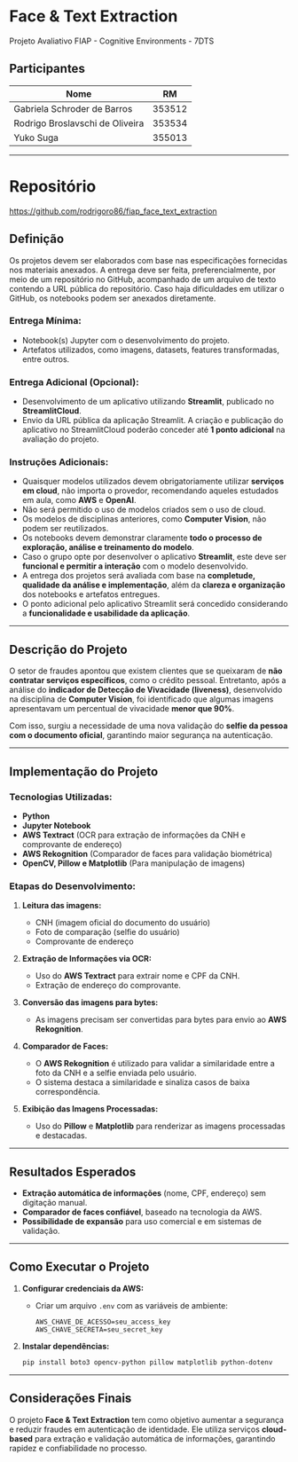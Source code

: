 # Face & Text Extraction
Projeto Avaliativo FIAP - Cognitive Environments - 7DTS

## Participantes

| Nome                                 | RM     |
|--------------------------------------|--------|
| Gabriela Schroder de Barros         | 353512 |
| Rodrigo Broslavschi de Oliveira      | 353534 |
| Yuko Suga                            | 355013 |

---
# Repositório
https://github.com/rodrigoro86/fiap_face_text_extraction

## Definição

Os projetos devem ser elaborados com base nas especificações fornecidas nos materiais anexados.
A entrega deve ser feita, preferencialmente, por meio de um repositório no GitHub, acompanhado de um arquivo de texto contendo a URL pública do repositório. Caso haja dificuldades em utilizar o GitHub, os notebooks podem ser anexados diretamente.

### Entrega Mínima:
- Notebook(s) Jupyter com o desenvolvimento do projeto.
- Artefatos utilizados, como imagens, datasets, features transformadas, entre outros.

### Entrega Adicional (Opcional):
- Desenvolvimento de um aplicativo utilizando **Streamlit**, publicado no **StreamlitCloud**.
- Envio da URL pública da aplicação Streamlit. A criação e publicação do aplicativo no StreamlitCloud poderão conceder até **1 ponto adicional** na avaliação do projeto.

### Instruções Adicionais:
- Quaisquer modelos utilizados devem obrigatoriamente utilizar **serviços em cloud**, não importa o provedor, recomendando aqueles estudados em aula, como **AWS** e **OpenAI**.
- Não será permitido o uso de modelos criados sem o uso de cloud.
- Os modelos de disciplinas anteriores, como **Computer Vision**, não podem ser reutilizados.
- Os notebooks devem demonstrar claramente **todo o processo de exploração, análise e treinamento do modelo**.
- Caso o grupo opte por desenvolver o aplicativo **Streamlit**, este deve ser **funcional e permitir a interação** com o modelo desenvolvido.
- A entrega dos projetos será avaliada com base na **completude, qualidade da análise e implementação**, além da **clareza e organização** dos notebooks e artefatos entregues.
- O ponto adicional pelo aplicativo Streamlit será concedido considerando a **funcionalidade e usabilidade da aplicação**.

---

## Descrição do Projeto

O setor de fraudes apontou que existem clientes que se queixaram de **não contratar serviços específicos**, como o crédito pessoal. Entretanto, após a análise do **indicador de Detecção de Vivacidade (liveness)**, desenvolvido na disciplina de **Computer Vision**, foi identificado que algumas imagens apresentavam um percentual de vivacidade **menor que 90%**.

Com isso, surgiu a necessidade de uma nova validação do **selfie da pessoa com o documento oficial**, garantindo maior segurança na autenticação.

---

## Implementação do Projeto

### Tecnologias Utilizadas:
- **Python**
- **Jupyter Notebook**
- **AWS Textract** (OCR para extração de informações da CNH e comprovante de endereço)
- **AWS Rekognition** (Comparador de faces para validação biométrica)
- **OpenCV, Pillow e Matplotlib** (Para manipulação de imagens)

### Etapas do Desenvolvimento:

1. **Leitura das imagens:**
   - CNH (imagem oficial do documento do usuário)
   - Foto de comparação (selfie do usuário)
   - Comprovante de endereço

2. **Extração de Informações via OCR:**
   - Uso do **AWS Textract** para extrair nome e CPF da CNH.
   - Extração de endereço do comprovante.

3. **Conversão das imagens para bytes:**
   - As imagens precisam ser convertidas para bytes para envio ao **AWS Rekognition**.

4. **Comparador de Faces:**
   - O **AWS Rekognition** é utilizado para validar a similaridade entre a foto da CNH e a selfie enviada pelo usuário.
   - O sistema destaca a similaridade e sinaliza casos de baixa correspondência.

5. **Exibição das Imagens Processadas:**
   - Uso do **Pillow** e **Matplotlib** para renderizar as imagens processadas e destacadas.

---

## Resultados Esperados
- **Extração automática de informações** (nome, CPF, endereço) sem digitação manual.
- **Comparador de faces confiável**, baseado na tecnologia da AWS.
- **Possibilidade de expansão** para uso comercial e em sistemas de validação.

---

## Como Executar o Projeto

1. **Configurar credenciais da AWS:**
   - Criar um arquivo `.env` com as variáveis de ambiente:
     ```env
     AWS_CHAVE_DE_ACESSO=seu_access_key
     AWS_CHAVE_SECRETA=seu_secret_key
     ```

2. **Instalar dependências:**
   ```bash
   pip install boto3 opencv-python pillow matplotlib python-dotenv
   ```

---

## Considerações Finais
O projeto **Face & Text Extraction** tem como objetivo aumentar a segurança e reduzir fraudes em autenticação de identidade. Ele utiliza serviços **cloud-based** para extração e validação automática de informações, garantindo rapidez e confiabilidade no processo.

